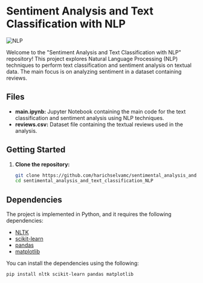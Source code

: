# Sentiment Analysis and Text Classification with NLP

![NLP](https://img.shields.io/badge/NLP-Text%20Classification-brightgreen)

Welcome to the "Sentiment Analysis and Text Classification with NLP" repository! This project explores Natural Language Processing (NLP) techniques to perform text classification and sentiment analysis on textual data. The main focus is on analyzing sentiment in a dataset containing reviews.

## Files

- **main.ipynb:** Jupyter Notebook containing the main code for the text classification and sentiment analysis using NLP techniques.
- **reviews.csv:** Dataset file containing the textual reviews used in the analysis.

## Getting Started

1. **Clone the repository:**

   ```bash
   git clone https://github.com/harichselvamc/sentimental_analysis_and_text_classification_NLP.git
   cd sentimental_analysis_and_text_classification_NLP

## Dependencies

The project is implemented in Python, and it requires the following dependencies:

- [NLTK](https://www.nltk.org/)
- [scikit-learn](https://scikit-learn.org/)
- [pandas](https://pandas.pydata.org/)
- [matplotlib](https://matplotlib.org/)

You can install the dependencies using the following:

```bash
pip install nltk scikit-learn pandas matplotlib
